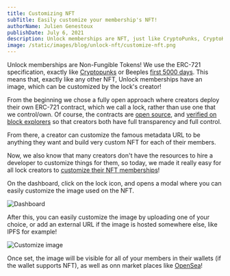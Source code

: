 ```yaml
---
title: Customizing NFT
subTitle: Easily customize your membership's NFT!
authorName: Julien Genestoux
publishDate: July 6, 2021
description: Unlock memberships are NFT, just like CryptoPunks, CryptoKitties or, Beeple's art. As a creator, you can customize them!
image: /static/images/blog/unlock-nft/customize-nft.png
---
```


Unlock memberships are Non-Fungible Tokens! We use the ERC-721 specification, exactly like [Cryptopunks](https://www.larvalabs.com/cryptopunks) or Beeples [first 5000 days](https://makersplace.com/beeple/5000-days/). This means that, exactly like any other NFT, Unlock memberships have an image, which can be customized by the lock's creator!

From the beginning we chose a fully open approach where creators deploy their own ERC-721 contract, which we call a lock, rather than use one that we control/own. Of course, the contracts are [open source](https://github.com/unlock-protocol/unlock/), and [verified on block explorers](https://etherscan.io/address/0x46f45e30239219045ed5b67891fea446bc3daa4f#code) so that creators both have full transparency and full control.

From there, a creator can customize the famous metadata URL to be anything they want and build very custom NFT for each of their members.

Now, we also know that many creators don't have the resources to hire a developer to customize things for them, so today, we made it really easy for all lock creators to [customize their NFT memberships](https://docs.unlock-protocol.com/creators/customizing-the-nftv)!

On the dashboard, click on the lock icon, and opens a modal where you can easily customize the image used on the NFT.

![Dashboard](https://gblobscdn.gitbook.com/assets%2F-LqrxNPR_lYaebzG998t%2F-MdvE9BsBJTFodP6gQoY%2F-MdvLz_UuermAF2As0xc%2Fimage.png?alt=media&token=b249e35e-16d8-41b6-9956-37e6d6723310)

After this, you can easily customize the image by uploading one of your choice, or add an external URL if the image is hosted somewhere else, like IPFS for example!

![Customize image](https://gblobscdn.gitbook.com/assets%2F-LqrxNPR_lYaebzG998t%2F-MdvE9BsBJTFodP6gQoY%2F-MdvMFXybQKkRwH1-kQz%2Fimage.png?alt=media&token=c2b9284a-9713-4d98-8f8f-480788693d68)

Once set, the image will be visible for all of your members in their wallets (if the wallet supports NFT), as well as onn market places like [OpenSea](https://opensea.io/)!


